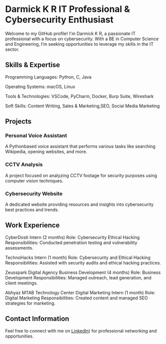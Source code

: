 # Darmick K R  IT Professional & Cybersecurity Enthusiast

Welcome to my GitHub profile! I'm Darmick K R, a passionate IT professional with a focus on cybersecurity. With a BE in Computer Science and Engineering, I’m seeking opportunities to leverage my skills in the IT sector. 

## Skills & Expertise

 Programming Languages: Python, C, Java
 
 Operating Systems: macOS, Linux
 
 Tools & Technologies: VSCode, PyCharm, Docker, Burp Suite, Wireshark
 
 Soft Skills: Content Writing, Sales & Marketing,SEO, Social Media Marketing

## Projects

### Personal Voice Assistant
A Pythonbased voice assistant that performs various tasks like searching Wikipedia, opening websites, and more.

### CCTV Analysis
A project focused on analyzing CCTV footage for security purposes using computer vision techniques.

### Cybersecurity Website
A dedicated website providing resources and insights into cybersecurity best practices and trends.

## Work Experience

 CyberDosti  Intern (2 months)
   Role: Cybersecurity Ethical Hacking
   Responsibilities: Conducted penetration testing and vulnerability assessments.

 TechnoHacks  Intern (1 month)
   Role: Cybersecurity and Ethical Hacking
   Responsibilities: Assisted with security audits and ethical hacking practices.

 Zeusspark Digital Agency  Business Development (4 months)
   Role: Business Development
   Responsibilities: Managed outreach, lead generation, and client meetings.

 Abhyaz MTAB Technology Center  Digital Marketing Intern (1 month)
   Role: Digital Marketing
   Responsibilities: Created content and managed SEO strategies for marketing.

## Contact Information

Feel free to connect with me on [LinkedIn](https://www.linkedin.com/in/darmick/)) for professional networking and opportunities.

